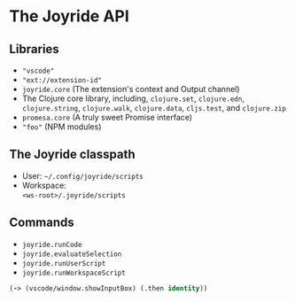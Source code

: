 # The Joyride API

<div class="slide scroll-y">
<div>

## Libraries

* `"vscode"`
* `"ext://extension-id"`
* `joyride.core` (The extension's context and Output channel)
* The Clojure core library, including, `clojure.set`, `clojure.edn`, `clojure.string`, `clojure.walk`, `clojure.data`, `cljs.test`, and `clojure.zip`
* `promesa.core` (A truly sweet Promise interface)
* `"foo"` (NPM modules)
</div>
<div>

## The Joyride classpath

* User: `~/.config/joyride/scripts`
* Workspace:<br> `<ws-root>/.joyride/scripts`

## Commands

* `joyride.runCode`
* `joyride.evaluateSelection`
* `joyride.runUserScript`
* `joyride.runWorkspaceScript`
<div>

``` clojure
(-> (vscode/window.showInputBox) (.then identity))
```
</div>
</div>
</div>
